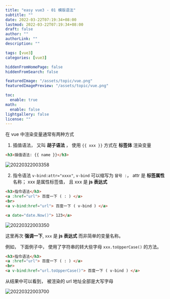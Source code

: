 ```yaml
---
title: "easy vue3 - 01 模版语法"
subtitle: ""
date: 2022-03-22T07:19:34+08:00
lastmod: 2022-03-22T07:19:34+08:00
draft: false
author: ""
authorLink: ""
description: ""

tags: [vue3]
categories: [vue3]

hiddenFromHomePage: false
hiddenFromSearch: false

featuredImage: "/assets/topic/vue.png"
featuredImagePreview: "/assets/topic/vue.png"

toc:
  enable: true
math:
  enable: false
lightgallery: false
license: ""
---
```



在 vue 中渲染变量通常有两种方式

1. 插值语法， 又叫 **胡子语法** ， 使用 `{{ xxx }}` 方式在 **标签体** 渲染变量

```html
<h3>插值语法: {{ name }}</h3>
```

![20220322003358](https://assets.tangx.in/blog/easy-vue-01/20220322003358.png)

2. 指令语法 `v-bind:attr="xxxx"`, `v-bind` 可以缩写为 `冒号 :`， attr 是 **标签属性** 名称； xxx 是属性标签值， 且 xxx 是 **js 表达式**

```html
<h3>指令语法</h3>
<a :href="url"> 百度一下 ( : ) </a>
<br>
<a v-bind:href="url"> 百度一下 ( v-bind ) </a>

<a date="date.Now()"> 123</a>
```

![20220322003350](https://assets.tangx.in/blog/easy-vue-01/20220322003350.png)


这里再次 **强调一下**, `xxx` 是 **js 表达式** 而非简单的变量名称。

例如， 下面例子中， 使用了字符串的转大些字母 `xxx.toUpperCase()` 的方法。 

```html
<h3>指令语法</h3>
<a :href="url"> 百度一下 ( : ) </a>
<br>
<a v-bind:href="url.toUpperCase()"> 百度一下 ( v-bind ) </a>
```

从结果中可以看到， 被渲染的 url 地址全部是大写字母

![20220322003700](https://assets.tangx.in/blog/easy-vue-01/20220322003700.png)

